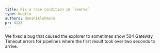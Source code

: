 ```yaml
---
title: Fix a race condition in `/serve`
type: bugfix
authors: dominiklohmann
pr: 4123
---
```


We fixed a bug that caused the explorer to sometimes show 504 Gateway Timeout
errors for pipelines where the first result took over two seconds to arrive.
